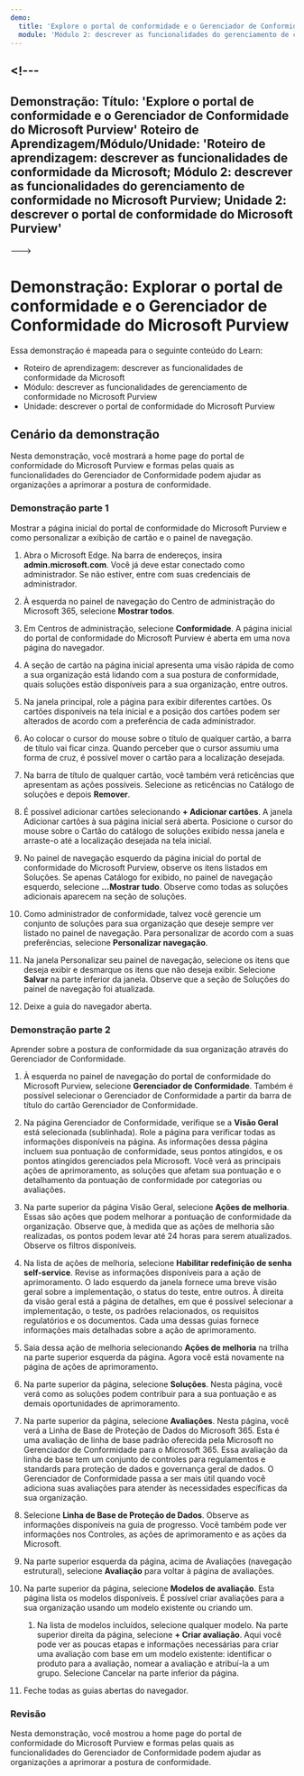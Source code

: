 ```yaml
---
demo:
  title: 'Explore o portal de conformidade e o Gerenciador de Conformidade do Microsoft Purview'
  module: 'Módulo 2: descrever as funcionalidades do gerenciamento de conformidade no Microsoft Purview'
---
```


<a name="---"></a><!---
---
Demonstração: Título: 'Explore o portal de conformidade e o Gerenciador de Conformidade do Microsoft Purview' Roteiro de Aprendizagem/Módulo/Unidade: 'Roteiro de aprendizagem: descrever as funcionalidades de conformidade da Microsoft; Módulo 2: descrever as funcionalidades do gerenciamento de conformidade no Microsoft Purview; Unidade 2: descrever o portal de conformidade do Microsoft Purview'
---
--->

# <a name="demo-explore-the-microsoft-purview-compliance-portal--compliance-manager"></a>Demonstração: Explorar o portal de conformidade e o Gerenciador de Conformidade do Microsoft Purview

Essa demonstração é mapeada para o seguinte conteúdo do Learn:

- Roteiro de aprendizagem: descrever as funcionalidades de conformidade da Microsoft
- Módulo: descrever as funcionalidades de gerenciamento de conformidade no Microsoft Purview
- Unidade: descrever o portal de conformidade do Microsoft Purview

## <a name="demo-scenario"></a>Cenário da demonstração

Nesta demonstração, você mostrará a home page do portal de conformidade do Microsoft Purview e formas pelas quais as funcionalidades do Gerenciador de Conformidade podem ajudar as organizações a aprimorar a postura de conformidade.

### <a name="demo-part-1"></a>Demonstração parte 1

Mostrar a página inicial do portal de conformidade do Microsoft Purview e como personalizar a exibição de cartão e o painel de navegação.

1. Abra o Microsoft Edge. Na barra de endereços, insira **admin.microsoft.com**. Você já deve estar conectado como administrador.  Se não estiver, entre com suas credenciais de administrador.

1. À esquerda no painel de navegação do Centro de administração do Microsoft 365, selecione **Mostrar todos**.

1. Em Centros de administração, selecione **Conformidade**.  A página inicial do portal de conformidade do Microsoft Purview é aberta em uma nova página do navegador.  

1. A seção de cartão na página inicial apresenta uma visão rápida de como a sua organização está lidando com a sua postura de conformidade, quais soluções estão disponíveis para a sua organização, entre outros.

1. Na janela principal, role a página para exibir diferentes cartões. Os cartões disponíveis na tela inicial e a posição dos cartões podem ser alterados de acordo com a preferência de cada administrador.  

1. Ao colocar o cursor do mouse sobre o título de qualquer cartão, a barra de título vai ficar cinza.  Quando perceber que o cursor assumiu uma forma de cruz, é possível mover o cartão para a localização desejada.

1. Na barra de título de qualquer cartão, você também verá reticências que apresentam as ações possíveis.  Selecione as reticências no Catálogo de soluções e depois **Remover**.

1. É possível adicionar cartões selecionando **+ Adicionar cartões**.  A janela Adicionar cartões à sua página inicial será aberta.  Posicione o cursor do mouse sobre o Cartão do catálogo de soluções exibido nessa janela e arraste-o até a localização desejada na tela inicial.

1. No painel de navegação esquerdo da página inicial do portal de conformidade do Microsoft Purview, observe os itens listados em Soluções.  Se apenas Catálogo for exibido, no painel de navegação esquerdo, selecione **…Mostrar tudo**.  Observe como todas as soluções adicionais aparecem na seção de soluções.  

1. Como administrador de conformidade, talvez você gerencie um conjunto de soluções para sua organização que deseje sempre ver listado no painel de navegação.  Para personalizar de acordo com a suas preferências, selecione **Personalizar navegação**.  

1. Na janela Personalizar seu painel de navegação, selecione os itens que deseja exibir e desmarque os itens que não deseja exibir.  Selecione **Salvar** na parte inferior da janela.  Observe que a seção de Soluções do painel de navegação foi atualizada.

1. Deixe a guia do navegador aberta.

### <a name="demo-part-2"></a>Demonstração parte 2

Aprender sobre a postura de conformidade da sua organização através do Gerenciador de Conformidade.

1. À esquerda no painel de navegação do portal de conformidade do Microsoft Purview, selecione **Gerenciador de Conformidade**.  Também é possível selecionar o Gerenciador de Conformidade a partir da barra de título do cartão Gerenciador de Conformidade.

1. Na página Gerenciador de Conformidade, verifique se a **Visão Geral** está selecionada (sublinhada). Role a página para verificar todas as informações disponíveis na página.  As informações dessa página incluem sua pontuação de conformidade, seus pontos atingidos, e os pontos atingidos gerenciados pela Microsoft.   Você verá as principais ações de aprimoramento, as soluções que afetam sua pontuação e o detalhamento da pontuação de conformidade por categorias ou avaliações.

1. Na parte superior da página Visão Geral, selecione **Ações de melhoria**.  Essas são ações que podem melhorar a pontuação de conformidade da organização. Observe que, à medida que as ações de melhoria são realizadas, os pontos podem levar até 24 horas para serem atualizados.  Observe os filtros disponíveis.

1. Na lista de ações de melhoria, selecione **Habilitar redefinição de senha self-service**.  Revise as informações disponíveis para a ação de aprimoramento.  O lado esquerdo da janela fornece uma breve visão geral sobre a implementação, o status do teste, entre outros. À direita da visão geral está a página de detalhes, em que é possível selecionar a implementação, o teste, os padrões relacionados, os requisitos regulatórios e os documentos. Cada uma dessas guias fornece informações mais detalhadas sobre a ação de aprimoramento.

1. Saia dessa ação de melhoria selecionando **Ações de melhoria** na trilha na parte superior esquerda da página.  Agora você está novamente na página de ações de aprimoramento.

1. Na parte superior da página, selecione **Soluções**. Nesta página, você verá como as soluções podem contribuir para a sua pontuação e as demais oportunidades de aprimoramento.

1. Na parte superior da página, selecione **Avaliações**. Nesta página, você verá a Linha de Base de Proteção de Dados do Microsoft 365.  Esta é uma avaliação de linha de base padrão oferecida pela Microsoft no Gerenciador de Conformidade para o Microsoft 365.  Essa avaliação da linha de base tem um conjunto de controles para regulamentos e standards para proteção de dados e governança geral de dados. O Gerenciador de Conformidade passa a ser mais útil quando você adiciona suas avaliações para atender às necessidades específicas da sua organização.

1. Selecione **Linha de Base de Proteção de Dados**.  Observe as informações disponíveis na guia de progresso. Você também pode ver informações nos Controles, as ações de aprimoramento e as ações da Microsoft.  

1. Na parte superior esquerda da página, acima de Avaliações (navegação estrutural), selecione **Avaliação** para voltar à página de avaliações.  

1. Na parte superior da página, selecione **Modelos de avaliação**.  Esta página lista os modelos disponíveis. É possível criar avaliações para a sua organização usando um modelo existente ou criando um.
    1. Na lista de modelos incluídos, selecione qualquer modelo. Na parte superior direita da página, selecione **+ Criar avaliação**.  Aqui você pode ver as poucas etapas e informações necessárias para criar uma avaliação com base em um modelo existente: identificar o produto para a avaliação, nomear a avaliação e atribuí-la a um grupo.  Selecione Cancelar na parte inferior da página.

1. Feche todas as guias abertas do navegador.

### <a name="review"></a>Revisão

Nesta demonstração, você mostrou a home page do portal de conformidade do Microsoft Purview e formas pelas quais as funcionalidades do Gerenciador de Conformidade podem ajudar as organizações a aprimorar a postura de conformidade.

